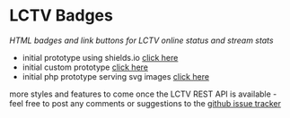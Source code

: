 # LCTV Badges
*HTML badges and link buttons for LCTV online status and stream stats*

  * initial prototype using shields.io <a href="https://bill-auger.github.io/lctv-badges/demos/online-status-shieldsio.html">click here</a>
  * initial custom prototype <a href="https://bill-auger.github.io/lctv-badges/demos/online-status.html">click here</a>
  * initial php prototype serving svg images <a href="https://bill-auger.github.io/lctv-badges/demos/online-status-svg.html">click here</a>

more styles and features to come once the LCTV REST API is available - feel free to post any comments or suggestions to the <a href="https://github.com/bill-auger/lctv-badges/issues">github issue tracker</a>
